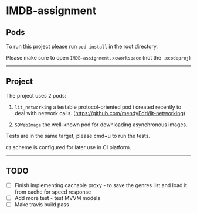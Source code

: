 # IMDB-assignment


## Pods
To run this project please run `pod install` in the root directory.

Please make sure to open `IMDB-assignment.xcworkspace` (not the `.xcodeproj`)

---

## Project

The project uses 2 pods:

1. `lit_networking` a testable protocol-oriented pod i created recently to deal with network calls. (https://github.com/mendyEdri/lit-networking)

2. `SDWebImage` the well-known pod for downloading asynchronous images.


Tests are in the same target, please cmd+u to run the tests.

`CI` scheme is configured for later use in CI platform.

---

## TODO

- [ ] Finish implementing cachable proxy - to save the genres list and load it from cache for speed response 
- [ ] Add more test - test MVVM models
- [ ] Make travis build pass 
